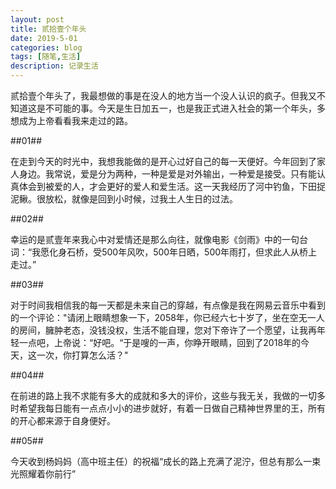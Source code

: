 ```yaml
---
layout: post
title: 贰拾壹个年头
date: 2019-5-01
categories: blog
tags: [随笔,生活]
description: 记录生活
---
```



贰拾壹个年头了，我最想做的事是在没人的地方当一个没人认识的疯子。但我又不知道这是不可能的事。今天是生日加五一，也是我正式进入社会的第一个年头，多想成为上帝看看我来走过的路。

##01##

在走到今天的时光中，我想我能做的是开心过好自己的每一天便好。今年回到了家人身边。我常说，爱是分为两种，一种是爱是对外输出，一种爱是接受。只有能认真体会到被爱的人，才会更好的爱人和爱生活。这一天我经历了河中钓鱼，下田捉泥鳅。很放松，就像是回到小时候，过我土人生日的过法。

##02##

幸运的是贰壹年来我心中对爱情还是那么向往，就像电影《剑雨》中的一句台词：“我愿化身石桥，受500年风吹，500年日晒，500年雨打，但求此人从桥上走过。”

##03##

对于时间我相信我的每一天都是未来自己的穿越，有点像是我在网易云音乐中看到的一个评论："请闭上眼睛想象一下，2058年，你已经六七十岁了，坐在空无一人的房间，臃肿老态，没钱没权，生活不能自理，您对下帝许了一个愿望，让我再年轻一点吧，上帝说：“好吧。“于是嗖的一声，你睁开眼睛，回到了2018年的今天，这一次，你打算怎么活？"

##04##

在前进的路上我不求能有多大的成就和多大的评价，这些与我无关，我做的一切多时希望我每日能有一点点小小的进步就好，有着一日做自己精神世界里的王，所有的开心都来源于自身便好。

##05##

今天收到杨妈妈（高中班主任）的祝福“成长的路上充满了泥泞，但总有那么一束光照耀着你前行”